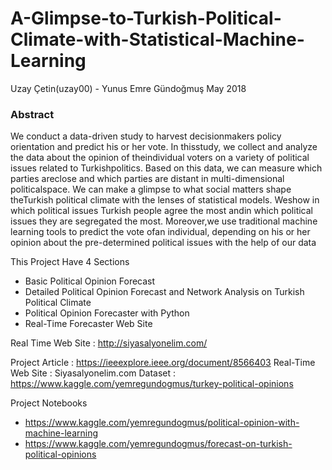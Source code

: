# A-Glimpse-to-Turkish-Political-Climate-with-Statistical-Machine-Learning

Uzay Çetin(uzay00) - Yunus Emre Gündoğmuş May 2018

### Abstract
We conduct a data-driven study to harvest decisionmakers policy orientation and predict his or her vote. In thisstudy, we collect and analyze the data about the opinion of theindividual voters on a variety of political issues related to Turkishpolitics. Based on this data, we can measure which parties areclose and which parties are distant in multi-dimensional politicalspace. We can make a glimpse to what social matters shape theTurkish political climate with the lenses of statistical models. Weshow in which political issues Turkish people agree the most andin which political issues they are segregated the most. Moreover,we use traditional machine learning tools to predict the vote ofan individual, depending on his or her opinion about the pre-determined political issues with the help of our data

This Project Have 4 Sections
* Basic Political Opinion Forecast
* Detailed Political Opinion Forecast and Network Analysis on Turkish Political Climate
* Political Opinion Forecaster with Python
* Real-Time Forecaster Web Site

Real Time Web Site : http://siyasalyonelim.com/

Project Article : https://ieeexplore.ieee.org/document/8566403
Real-Time Web Site : Siyasalyonelim.com
Dataset : https://www.kaggle.com/yemregundogmus/turkey-political-opinions

Project Notebooks 
* https://www.kaggle.com/yemregundogmus/political-opinion-with-machine-learning
* https://www.kaggle.com/yemregundogmus/forecast-on-turkish-political-opinions 
